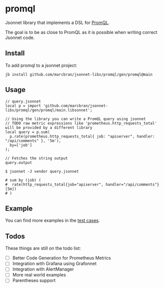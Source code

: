 # promql

Jsonnet library that implements a DSL for [PromQL](https://prometheus.io/docs/prometheus/latest/querying/basics/).

The goal is to be as close to PromQL as it is possible when writing correct Jsonnet code.

## Install

To add promql to a jsonnet project:

```console
jb install github.com/marcbran/jsonnet-libs/promql/gen/promql@main
```

## Usage

```jsonnet
// query.jsonnet
local p = import 'github.com/marcbran/jsonnet-libs/promql/gen/promql/main.libsonnet';

// Using the library you can write a PromQL query using jsonnet
// TODO raw metric expressions like 'prometheus.http_requests_total' will be provided by a different library
local query = p.sum(
  p.rate(prometheus.http_requests_total{ job: "apiserver", handler: "/api/comments" }, '5m'),
  by=['job']
);

// Fetches the string output
query.output

```

```shell
$ jsonnet -J vendor query.jsonnet

# sum by (job) (
#  rate(http_requests_total{job="apiserver", handler="/api/comments"}[5m])
# )
```

## Example

You can find more examples in the [test cases](./test/main.jsonnet).

## Todos

These things are still on the todo list:

- [ ] Better Code Generation for Prometheus Metrics
- [ ] Integration with Grafana using Grafonnet
- [ ] Integration with AlertManager
- [ ] More real world examples
- [ ] Parentheses support

